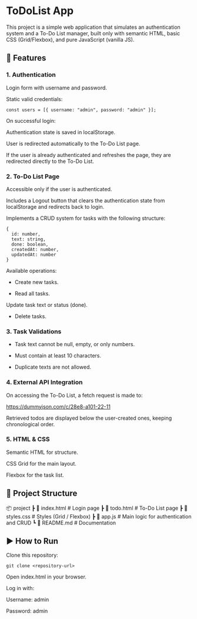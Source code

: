 # ToDoList App

This project is a simple web application that simulates an authentication system and a To-Do List manager, built only with semantic HTML, basic CSS (Grid/Flexbox), and pure JavaScript (vanilla JS).

## 🚀 Features

### 1. Authentication

Login form with username and password.

Static valid credentials:

```
const users = [{ username: "admin", password: "admin" }];
```

On successful login:

Authentication state is saved in localStorage.

User is redirected automatically to the To-Do List page.

If the user is already authenticated and refreshes the page, they are redirected directly to the To-Do List.

### 2. To-Do List Page

Accessible only if the user is authenticated.

Includes a Logout button that clears the authentication state from localStorage and redirects back to login.

Implements a CRUD system for tasks with the following structure:

```
{
  id: number,
  text: string,
  done: boolean,
  createdAt: number,
  updatedAt: number
}
```

Available operations:

- Create new tasks.

- Read all tasks.

Update task text or status (done).

- Delete tasks.

### 3. Task Validations

- Task text cannot be null, empty, or only numbers.

- Must contain at least 10 characters.

- Duplicate texts are not allowed.

### 4. External API Integration

On accessing the To-Do List, a fetch request is made to:

https://dummyjson.com/c/28e8-a101-22-11


Retrieved todos are displayed below the user-created ones, keeping chronological order.

### 5. HTML & CSS

Semantic HTML for structure.

CSS Grid for the main layout.

Flexbox for the task list.

## 📂 Project Structure
📦 project
 ┣ 📜 index.html        # Login page
 ┣ 📜 todo.html         # To-Do List page
 ┣ 📜 styles.css        # Styles (Grid / Flexbox)
 ┣ 📜 app.js            # Main logic for authentication and CRUD
 ┗ 📜 README.md         # Documentation


## ▶️ How to Run

Clone this repository:

```
git clone <repository-url>
```

Open index.html in your browser.

Log in with:

Username: admin

Password: admin